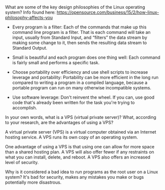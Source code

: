 What are some of the key design philosophies of the Linux operating system?
Info found here: https://opensource.com/business/15/2/how-linux-philosophy-affects-you

- Every program is a filter: Each of the commands that make up this command line program is a filter. That is each command will take an input, usually from Standard Input, and “filters” the data stream by making some change to it, then sends the resulting data stream to Standard Output. 

- Small is beautiful and each program does one thing well: Each command is fairly small and performs a specific task.

- Choose portability over efficiency and use shell scripts to increase leverage and portability:
Portability can be more efficient in the long run compared to writing a program in a compiled language, because a portable program can run on many otherwise incompatible systems.

- Use software leverage: Don't reinvent the wheel. If you can, use good code that's already been written for the task you're trying to accomplish.

In your own words, what is a VPS (virtual private server)? What, according to your research, are the advantages of using a VPS?

A virtual private server (VPS) is a virtual computer obtained via an Internet hosting service. A VPS runs its own copy of an operating system. 

One advantage of using a VPS is that using one can allow for more space than a shared hosting plan. A VPS will also offer fewer if any restraints on what you can install, delete, and reboot. A VPS also offers an increased level of security.

Why is it considered a bad idea to run programs as the root user on a Linux system?
It's bad for security, makes any mistakes you make or bugs potentially more disastrous.